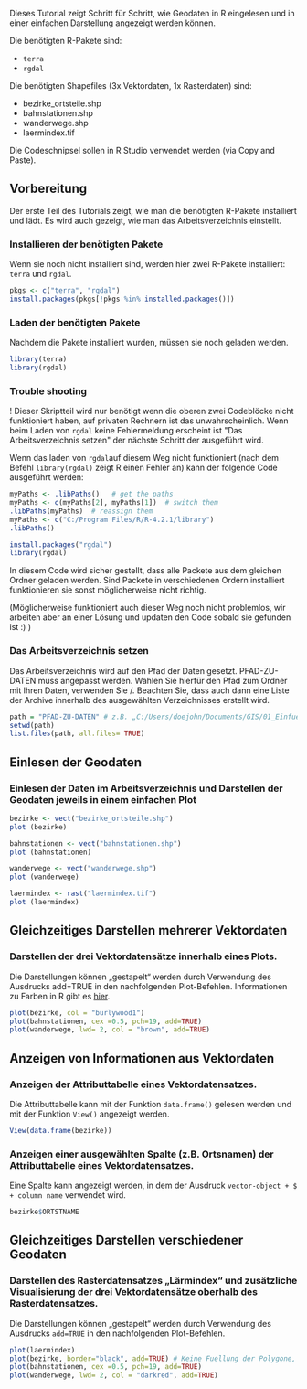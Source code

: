 Dieses Tutorial zeigt Schritt für Schritt, wie Geodaten in R eingelesen und in einer einfachen Darstellung angezeigt werden können.

Die benötigten R-Pakete sind:

- `terra`
- `rgdal`

Die benötigten Shapefiles (3x Vektordaten, 1x Rasterdaten) sind: 

- bezirke_ortsteile.shp
- bahnstationen.shp
- wanderwege.shp
- laermindex.tif

Die Codeschnipsel sollen in R Studio verwendet werden (via Copy and Paste). 


## Vorbereitung

Der erste Teil des Tutorials zeigt, wie man die benötigten R-Pakete installiert und lädt. Es wird auch gezeigt, wie man das Arbeitsverzeichnis einstellt. 

### Installieren der benötigten Pakete

Wenn sie noch nicht installiert sind, werden hier zwei R-Pakete installiert: `terra` und `rgdal`.

```r
pkgs <- c("terra", "rgdal")
install.packages(pkgs[!pkgs %in% installed.packages()])
```

### Laden der benötigten Pakete

Nachdem die Pakete installiert wurden, müssen sie noch geladen werden.


```r
library(terra)
library(rgdal)
```
### Trouble shooting

! Dieser Skriptteil wird nur benötigt wenn die oberen zwei Codeblöcke nicht funktioniert haben, auf privaten Rechnern ist das unwahrscheinlich. 
Wenn beim Laden von `rgdal` keine Fehlermeldung erscheint ist "Das Arbeitsverzeichnis setzen" der nächste Schritt der ausgeführt wird. 

Wenn das laden von `rgdal`auf diesem Weg nicht funktioniert (nach dem Befehl `library(rgdal)` zeigt R einen Fehler an) kann der folgende Code ausgeführt werden:

```r
myPaths <- .libPaths()   # get the paths
myPaths <- c(myPaths[2], myPaths[1])  # switch them
.libPaths(myPaths)  # reassign them
myPaths <- c("C:/Program Files/R/R-4.2.1/library")  
.libPaths()

install.packages("rgdal")
library(rgdal)
```
In diesem Code wird sicher gestellt, dass alle Packete aus dem gleichen Ordner geladen werden. Sind Packete in verschiedenen Ordern installiert funktionieren sie sonst möglicherweise nicht richtig.

(Möglicherweise funktioniert auch dieser Weg noch nicht problemlos, wir arbeiten aber an einer Lösung und updaten den Code sobald sie gefunden ist :) )

### Das Arbeitsverzeichnis setzen

Das Arbeitsverzeichnis wird auf den Pfad der Daten gesetzt. PFAD-ZU-DATEN muss angepasst werden. Wählen Sie hierfür den Pfad zum Ordner mit Ihren Daten, verwenden Sie /. Beachten Sie, dass auch dann eine Liste der Archive innerhalb des ausgewählten Verzeichnisses erstellt wird.

```r
path = "PFAD-ZU-DATEN" # z.B. „C:/Users/doejohn/Documents/GIS/01_Einfuehrung/Daten“
setwd(path)
list.files(path, all.files= TRUE)
```

## Einlesen der Geodaten

### Einlesen der Daten im Arbeitsverzeichnis und Darstellen der Geodaten jeweils in einem einfachen Plot

```r
bezirke <- vect("bezirke_ortsteile.shp")
plot (bezirke)

bahnstationen <- vect("bahnstationen.shp")
plot (bahnstationen)

wanderwege <- vect("wanderwege.shp")
plot (wanderwege)

laermindex <- rast("laermindex.tif")
plot (laermindex)
```

## Gleichzeitiges Darstellen mehrerer Vektordaten

### Darstellen der drei Vektordatensätze innerhalb eines Plots.

Die Darstellungen können „gestapelt“ werden durch Verwendung des Ausdrucks add=TRUE in den nachfolgenden Plot-Befehlen. Informationen zu Farben in R gibt es [hier](https://www.nceas.ucsb.edu/sites/default/files/2020-04/colorPaletteCheatsheet.pdf). 

```r
plot(bezirke, col = "burlywood1") 
plot(bahnstationen, cex =0.5, pch=19, add=TRUE)
plot(wanderwege, lwd= 2, col = "brown", add=TRUE)
```

## Anzeigen von Informationen aus Vektordaten

### Anzeigen der Attributtabelle eines Vektordatensatzes.

Die Attributtabelle kann mit der Funktion `data.frame()` gelesen werden und mit der Funktion `View()` angezeigt werden.

```r
View(data.frame(bezirke))
```

### Anzeigen einer ausgewählten Spalte (z.B. Ortsnamen) der Attributtabelle eines Vektordatensatzes.

Eine Spalte kann angezeigt werden, in dem der Ausdruck `vector-object + $ + column name` verwendet wird.

```r
bezirke$ORTSTNAME
```

## Gleichzeitiges Darstellen verschiedener Geodaten

### Darstellen des Rasterdatensatzes „Lärmindex“ und zusätzliche Visualisierung der drei Vektordatensätze oberhalb des Rasterdatensatzes.

Die Darstellungen können „gestapelt“ werden durch Verwendung des Ausdrucks `add=TRUE` in den nachfolgenden Plot-Befehlen.

```r
plot(laermindex)
plot(bezirke, border="black", add=TRUE) # Keine Fuellung der Polygone, nur Linien sichtbar
plot(bahnstationen, cex =0.5, pch=19, add=TRUE)
plot(wanderwege, lwd= 2, col = "darkred", add=TRUE)
```
